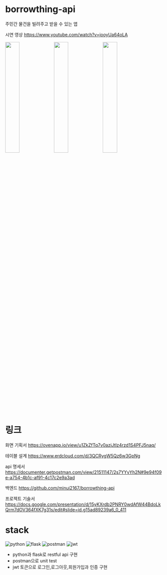 # borrowthing-api

주민간 물건을 빌려주고 받을 수 있는 앱

시연 영상 https://www.youtube.com/watch?v=jooyUa64oLA
<div>
  <img src = "https://user-images.githubusercontent.com/105832345/190528265-b8397110-7f23-4e0d-a63a-1ce960ca1ddc.png" width="30%" height="30%"> 
  <img src = "https://user-images.githubusercontent.com/105832345/190528351-33f9062e-f76c-4a8f-a257-f104154f524f.png" width="30%" height="30%"> 
  <img src = "https://user-images.githubusercontent.com/105832345/190528456-96c8c630-8985-460a-b1e7-64269aa18d38.png" width="30%" height="30%"> 
</div>

# 링크
화면 기획서 https://ovenapp.io/view/u1ZkZfTq7v0azjJtlz4rzd1S4PFJ5naq/

테이블 설계 https://www.erdcloud.com/d/3QCRygW5Qz6w3GpNg

api 명세서 https://documenter.getpostman.com/view/21511147/2s7YYvYh2N#9e94f09e-a754-4b1c-af91-4c17c2e9a3ad

백엔드 https://github.com/minui2167/borrowthing-api

프로젝트 기술서 https://docs.google.com/presentation/d/15yKXrdb2PNRY0wdAfW44BdoLkQrm7dOV364fXK7g31s/edit#slide=id.g15ad89239a6_0_411

# stack
![python](https://img.shields.io/badge/python-3776AB?style=for-the-badge&logo=python&logoColor=ffdd54)
![flask](https://img.shields.io/badge/flask-000000.svg?style=for-the-badge&logo=flask&logoColor=white)
![postman](https://img.shields.io/badge/postman-FF6C37.svg?style=for-the-badge&logo=postman&logoColor=white)
![jwt](https://img.shields.io/badge/jwt-FFCA28.svg?style=for-the-badge&logo=jwt&logoColor=white)

* python과 flask로 restful api 구현
* postman으로 unit test
* jwt 토큰으로 로그인,로그아웃,회원가입과 인증 구현
